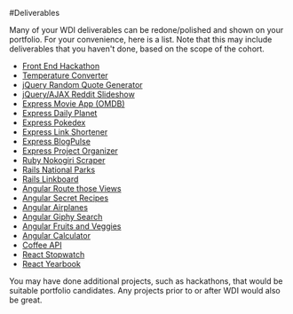 #Deliverables

Many of your WDI deliverables can be redone/polished and shown on your portfolio. For your convenience, here is a list. Note that this may include deliverables that you haven't done, based on the scope of the cohort.

* [Front End Hackathon](https://github.com/WDI-SEA/front-end-hackathon)
* [Temperature Converter](https://github.com/WDI-SEA/temperature-converter-dom)
* [jQuery Random Quote Generator](https://github.com/WDI-SEA/random-quote-jquery)
* [jQuery/AJAX Reddit Slideshow](https://github.com/WDI-SEA/ajax-reddit-slideshow)
* [Express Movie App (OMDB)](https://github.com/WDI-SEA/express-apis-omdb)
* [Express Daily Planet](https://github.com/WDI-SEA/express-daily-planet)
* [Express Pokedex](https://github.com/WDI-SEA/express-pokedex)
* [Express Link Shortener](https://github.com/WDI-SEA/link-shortener)
* [Express BlogPulse](https://github.com/WDI-SEA/express-blogpulse)
* [Express Project Organizer](https://github.com/WDI-SEA/express-project-organizer)
* [Ruby Nokogiri Scraper](https://github.com/WDI-SEA/nokogiri-cli-tool)
* [Rails National Parks](https://github.com/WDI-SEA/rails-national-parks)
* [Rails Linkboard](https://github.com/WDI-SEA/link-board)
* [Angular Route those Views](https://github.com/WDI-SEA/angular-route-those-views)
* [Angular Secret Recipes](https://github.com/WDI-SEA/angular-recipes)
* [Angular Airplanes](https://github.com/WDI-SEA/fly-on-angular)
* [Angular Giphy Search](https://github.com/WDI-SEA/angular-giphy)
* [Angular Fruits and Veggies](https://github.com/WDI-SEA/fruits-and-veggies)
* [Angular Calculator](https://github.com/WDI-SEA/angular-calculator)
* [Coffee API](https://github.com/WDI-SEA/restful-api)
* [React Stopwatch](https://github.com/WDI-SEA/react-stopwatch)
* [React Yearbook](https://github.com/WDI-SEA/react-yearbook)

You may have done additional projects, such as hackathons, that would be suitable portfolio candidates. Any projects prior to or after WDI would also be great.
